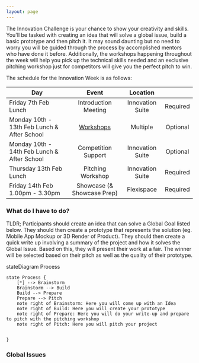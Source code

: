 ```yaml
---
layout: page
---
```


The Innovation Challenge is your chance to show your creativity and skills. You'll be tasked with creating an idea that will solve a global issue, build a basic prototype and then pitch it. It may sound daunting but no need to worry you will be guided through the process by accomplished mentors who have done it before. Additionally, the workshops happening throughout the week will help you pick up the technical skills needed and an exclusive pitching workshop just for competitors will give you the perfect pitch to win. 

The schedule for the Innovation Week is as follows:

| Day        | Event           | Location |  |
| ------------- |:-------------:| :-----:| :-----:|
| Friday 7th Feb Lunch      | Introduction Meeting | Innovation Suite | Required  |
| Monday 10th - 13th Feb Lunch & After School       | [Workshops](./workshops)  | Multiple | Optional  |
| Monday 10th - 14th Feb Lunch & After School       | Competition Support  | Innovation Suite | Optional  |
| Thursday 13th Feb Lunch      | Pitching Workshop | Innovation Suite | Required  |
| Friday 14th Feb 1.00pm - 3.30pm      | Showcase (& Showcase Prep)| Flexispace | Required  |

### What do I have to do?

TLDR; Participants should create an idea that can solve a Global Goal listed below. They should then create a prototype that represents the solution (eg. Mobile App Mockup or 3D Render of Product). They should then create a quick write up involving a summary of the project and how it solves the Global Issue. Based on this, they will present their work at a fair. The winner will be selected based on their pitch as well as the quality of their prototype.

<div class="mermaid">
    stateDiagram
    Process

    state Process {
        [*] --> Brainstorm
        Brainstorm --> Build
        Build --> Prepare
        Prepare --> Pitch
        note right of Brainstorm: Here you will come up with an Idea
        note right of Build: Here you will create your prototype
        note right of Prepare: Here you will do your write-up and prepare to pitch with the pitching workshop
        note right of Pitch: Here you will pitch your project

       
    }
</div>

### Global Issues
